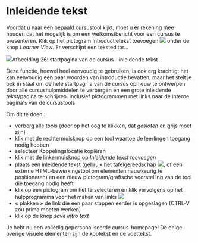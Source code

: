 # Inleidende tekst

Voordat u naar een bepaald cursustool kijkt, moet u er rekening mee houden dat het mogelijk is om een welkomstbericht voor een cursus te presenteren. Klik op het pictogram Introductietekst toevoegen ![](../../.gitbook/assets/graphics349.png) onder de knop *Learner View*. Er verschijnt een teksteditor...

![](../../.gitbook/assets/images28%20%289%29.png)Afbeelding 26: startpagina van de cursus - inleidende tekst

Deze functie, hoewel heel eenvoudig te gebruiken, is ook erg krachtig: het kan eenvoudig een paar woorden van introductie bevatten, maar het stelt je ook in staat om de hele startpagina van de cursus opnieuw te ontwerpen door alle cursushulpmiddelen te verbergen en een grote inleidende tekst/pagina te schrijven. inclusief pictogrammen met links naar de interne pagina's van de cursustools.

Om dit te doen :

- verberg alle tools (door op het oog te klikken, dat *gesloten* en grijs moet zijn)
- klik met de rechtermuisknop op een tool waartoe de leerlingen toegang nodig hebben
- selecteer Koppelingslocatie kopiëren
- klik met de linkermuisknop op *Inleidende tekst toevoegen*
- plaats een inleidende tekst (gebruik het tafelgereedschap ![](../../.gitbook/assets/graphics81%20%283%29.png), of een externe HTML-bewerkingstool om elementen nauwkeurig te positioneren) en een nieuw pictogram/grafische voorstelling van de tool die toegang nodig heeft
- klik op een pictogram om het te selecteren en klik vervolgens op het hulpprogramma voor het maken van links ![](../../.gitbook/assets/graphics82%20%283%29.png)
- « plakken » de link die een paar stappen eerder is opgeslagen (CTRL-V zou prima moeten werken)
- klik op de knop *save intro text*

Je hebt nu een volledig gepersonaliseerde cursus-homepage! De enige overige visuele elementen zijn de koptekst en de voettekst.
